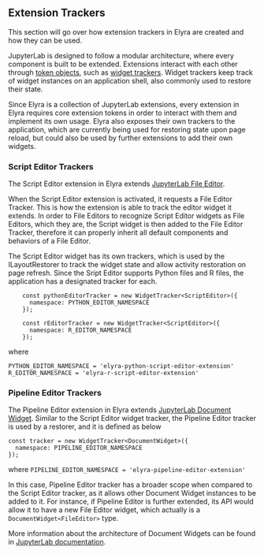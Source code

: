 <!--
{% comment %}
Copyright 2018-2021 Elyra Authors

Licensed under the Apache License, Version 2.0 (the "License");
you may not use this file except in compliance with the License.
You may obtain a copy of the License at

http://www.apache.org/licenses/LICENSE-2.0

Unless required by applicable law or agreed to in writing, software
distributed under the License is distributed on an "AS IS" BASIS,
WITHOUT WARRANTIES OR CONDITIONS OF ANY KIND, either express or implied.
See the License for the specific language governing permissions and
limitations under the License.
{% endcomment %}
-->
## Extension Trackers

This section will go over how extension trackers in Elyra are created and how they can be used.

JupyterLab is designed to follow a modular architecture, where every component is built to be extended. Extensions interact with each other through [token objects](https://jupyterlab.readthedocs.io/en/stable/extension/extension_points.html?#core-tokens), such as [widget trackers](https://jupyterlab.readthedocs.io/en/stable/extension/extension_points.html?token#widget-tracker). Widget trackers keep track of widget instances on an application shell, also commonly used to restore their state.

Since Elyra is a collection of JupyterLab extensions, every extension in Elyra requires core extension tokens in order to interact with them and implement its own usage. Elyra also exposes their own trackers to the application, which are currently being used for restoring state upon page reload, but could also be used by further extensions to add their own widgets.

### Script Editor Trackers
The Script Editor extension in Elyra extends [JupyterLab File Editor](https://jupyterlab.readthedocs.io/en/stable/api/classes/fileeditor.fileeditor-2.html).

When the Script Editor extension is activated, it requests a File Editor Tracker. This is how the extension is able to track the editor widget it extends.
In order to File Editors to recognize Script Editor widgets as File Editors, which they are, the Script widget is then added to the File Editor Tracker, therefore it can properly inherit all default components and behaviors of a File Editor.

The Script Editor widget has its own trackers, which is used by the ILayoutRestorer to track the widget state and allow activity restoration on page refresh.
Since the Sript Editor supports Python files and R files, the application has a designated tracker for each.
```
    const pythonEditorTracker = new WidgetTracker<ScriptEditor>({
      namespace: PYTHON_EDITOR_NAMESPACE
    });

    const rEditorTracker = new WidgetTracker<ScriptEditor>({
      namespace: R_EDITOR_NAMESPACE
    });
```
where
```
PYTHON_EDITOR_NAMESPACE = 'elyra-python-script-editor-extension'
R_EDITOR_NAMESPACE = 'elyra-r-script-editor-extension'
```


### Pipeline Editor Trackers
The Pipeline Editor extension in Elyra extends [JupyterLab Document Widget](https://jupyterlab.readthedocs.io/en/latest/extension/documents.html). Similar to the Script Editor widget tracker, the Pipeline Editor tracker is used by a restorer, and it is defined as below
```
const tracker = new WidgetTracker<DocumentWidget>({
  namespace: PIPELINE_EDITOR_NAMESPACE
});
```
where `PIPELINE_EDITOR_NAMESPACE = 'elyra-pipeline-editor-extension'`

In this case, Pipeline Editor tracker has a broader scope when compared to the Script Editor tracker, as it allows other Document Widget instances to be added to it. For instance, if Pipeline Editor is further extended, its API would allow it to have a new File Editor widget, which actually is a `DocumentWidget<FileEditor>` type.

More information about the architecture of Document Widgets can be found in [JupyterLab documentation](https://jupyterlab.readthedocs.io/en/stable/index.html).
